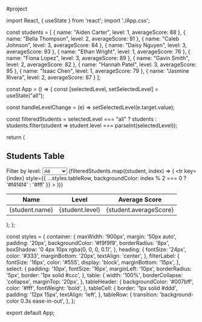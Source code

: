 #project

import React, { useState } from 'react';
import './App.css';

const students = [
  { name: "Aiden Carter", level: 1, averageScore: 88 },
  { name: "Bella Thompson", level: 2, averageScore: 91 },
  { name: "Caleb Johnson", level: 3, averageScore: 84 },
  { name: "Daisy Nguyen", level: 3, averageScore: 93 },
  { name: "Ethan Wright", level: 1, averageScore: 76 },
  { name: "Fiona Lopez", level: 3, averageScore: 89 },
  { name: "Gavin Smith", level: 2, averageScore: 82 },
  { name: "Hannah Patel", level: 3, averageScore: 95 },
  { name: "Isaac Chen", level: 1, averageScore: 79 },
  { name: "Jasmine Rivera", level: 2, averageScore: 87 }
];

const App = () => {
  const [selectedLevel, setSelectedLevel] = useState("all");

  const handleLevelChange = (e) => setSelectedLevel(e.target.value);

  const filteredStudents = selectedLevel === "all"
    ? students
    : students.filter(student => student.level === parseInt(selectedLevel));

  return (
    <div style={styles.container}>
      <h2 style={styles.heading}>Students Table</h2>
      <label style={styles.filterLabel}>
        Filter by level:
        <select 
          value={selectedLevel} 
          onChange={handleLevelChange} 
          style={styles.select}
        >
          <option value="all">All</option>
          <option value="1">Level 1</option>
          <option value="2">Level 2</option>
          <option value="3">Level 3</option>
        </select>
      </label>
      <table style={styles.table}>
        <thead>
          <tr style={styles.tableHeader}>
            <th style={styles.tableCell}>Name</th>
            <th style={styles.tableCell}>Level</th>
            <th style={styles.tableCell}>Average Score</th>
          </tr>
        </thead>
        <tbody>
          {filteredStudents.map((student, index) => (
            <tr 
              key={index} 
              style={{
                ...styles.tableRow,
                backgroundColor: index % 2 === 0 ? '#f4f4f4' : '#fff'
              }}
            >
              <td style={styles.tableCell}>{student.name}</td>
              <td style={styles.tableCell}>{student.level}</td>
              <td style={styles.tableCell}>{student.averageScore}</td>
            </tr>
          ))}
        </tbody>
      </table>
    </div>
  );
};

const styles = {
  container: {
    maxWidth: '900px',
    margin: '50px auto',
    padding: '20px',
    backgroundColor: '#f9f9f9',
    borderRadius: '8px',
    boxShadow: '0 4px 10px rgba(0, 0, 0, 0.1)',
  },
  heading: {
    fontSize: '24px',
    color: '#333',
    marginBottom: '20px',
    textAlign: 'center',
  },
  filterLabel: {
    fontSize: '16px',
    color: '#555',
    display: 'block',
    marginBottom: '15px',
  },
  select: {
    padding: '10px',
    fontSize: '16px',
    marginLeft: '10px',
    borderRadius: '5px',
    border: '1px solid #ccc',
  },
  table: {
    width: '100%',
    borderCollapse: 'collapse',
    marginTop: '20px',
  },
  tableHeader: {
    backgroundColor: '#007bff',
    color: '#fff',
    fontWeight: 'bold',
  },
  tableCell: {
    border: '1px solid #ddd',
    padding: '12px 15px',
    textAlign: 'left',
  },
  tableRow: {
    transition: 'background-color 0.3s ease-in-out',
  },
};

export default App;
